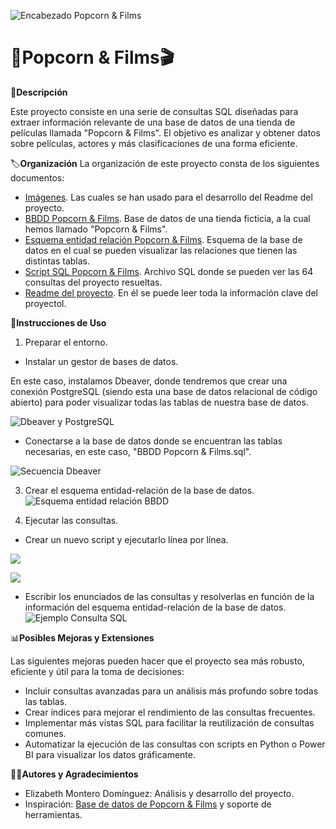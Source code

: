 ![Encabezado Popcorn & Films](https://github.com/Elimntero/Proyecto-SQL-Popcorn-Films/blob/main/Im%C3%A1genes/Encabezado%20Popcorn%20%26%20Films.png)
# :popcorn:**Popcorn & Films**:clapper:

:page_with_curl:**Descripción**

Este proyecto consiste en una serie de consultas SQL diseñadas para extraer información relevante de una base de datos de una tienda de películas llamada "Popcorn & Films". El objetivo es analizar y obtener datos sobre películas, actores y más clasificaciones de una forma eficiente.

:label:**Organización**
La organización de este proyecto consta de los siguientes documentos:
- [Imágenes](https://github.com/Elimntero/Proyecto-SQL-Popcorn-Films/tree/main/Im%C3%A1genes). Las cuales se han usado para el desarrollo del Readme del proyecto.
- [BBDD Popcorn & Films](https://github.com/Elimntero/Proyecto-SQL-Popcorn-Films/blob/main/BBDD%20Popcorn%20%26%20Films.sql). Base de datos de una tienda ficticia, a la cual hemos llamado "Popcorn & Films".
- [Esquema entidad relación Popcorn & Films](https://github.com/Elimntero/Proyecto-SQL-Popcorn-Films/blob/main/Esquema%20Entidad%20Relaci%C3%B3n%20Popcorn%20%26%20Films.png). Esquema de la base de datos en el cual se pueden visualizar las relaciones que tienen las distintas tablas.
- [Script SQL Popcorn & Films](https://github.com/Elimntero/Proyecto-SQL-Popcorn-Films/blob/main/Popcorn%20%26%20Films%20Script.sql). Archivo SQL donde se pueden ver las 64 consultas del proyecto resueltas.
- [Readme del proyecto](https://github.com/Elimntero/Proyecto-SQL-Popcorn-Films/blob/main/README.md). En él se puede leer toda la información clave del proyectol.

:pushpin:**Instrucciones de Uso**

1. Preparar el entorno.
- Instalar un gestor de bases de datos.

En este caso, instalamos Dbeaver, donde tendremos que crear una conexión PostgreSQL (siendo esta una base de datos relacional de código abierto) para poder visualizar todas las tablas de nuestra base de datos.

![Dbeaver y PostgreSQL](https://github.com/Elimntero/Proyecto-SQL-Popcorn-Films/blob/main/Im%C3%A1genes/Dbeaver%20%2B%20Postgresql.png)
- Conectarse a la base de datos donde se encuentran las tablas necesarias, en este caso, "BBDD Popcorn & Films.sql".

![Secuencia Dbeaver](https://github.com/Elimntero/Proyecto-SQL-Popcorn-Films/blob/main/Im%C3%A1genes/Secuencia%20Dbeaver.png)

3. Crear el esquema entidad-relación de la base de datos.
![Esquema entidad relación BBDD](https://github.com/Elimntero/Proyecto-SQL-Popcorn-Films/blob/main/Esquema%20Entidad%20Relaci%C3%B3n%20Popcorn%20%26%20Films.png)

5. Ejecutar las consultas.
- Crear un nuevo script y ejecutarlo línea por línea.

![](https://github.com/Elimntero/Proyecto-SQL-Popcorn-Films/blob/main/Im%C3%A1genes/Nuevo%20Script%20SQL.png) 

![](https://github.com/Elimntero/Proyecto-SQL-Popcorn-Films/blob/main/Im%C3%A1genes/Script%20SQL.png)
- Escribir los enunciados de las consultas y resolverlas en función de la información del esquema entidad-relación de la base de datos.
   ![Ejemplo Consulta SQL](https://github.com/Elimntero/Proyecto-SQL-Popcorn-Films/blob/main/Im%C3%A1genes/Ejemplo%20de%20consulta%20resuelta.png)

:bar_chart:**Posibles Mejoras y Extensiones**

Las siguientes mejoras pueden hacer que el proyecto sea más robusto, eficiente y útil para la toma de decisiones:

- Incluir consultas avanzadas para un análisis más profundo sobre todas las tablas.
- Crear índices para mejorar el rendimiento de las consultas frecuentes.
- Implementar más vistas SQL para facilitar la reutilización de consultas comunes.
- Automatizar la ejecución de las consultas con scripts en Python o Power BI para visualizar los datos gráficamente.

:woman_technologist:**Autores y Agradecimientos**

 - Elizabeth Montero Domínguez: Análisis y desarrollo del proyecto.
 - Inspiración: [Base de datos de Popcorn & Films](https://raw.githubusercontent.com/Elimntero/Proyecto-SQL-Popcorn-Films/refs/heads/main/BBDD%20Popcorn%20%26%20Films.sql?token=GHSAT0AAAAAAC5DDGZL3XL5XZT6PLNBPQOMZ4X36DA) y soporte de herramientas.


